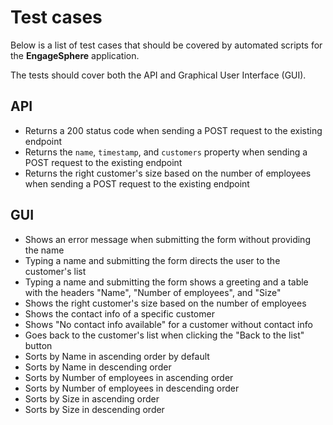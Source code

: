 # Test cases

Below is a list of test cases that should be covered by automated scripts for the **EngageSphere** application.

The tests should cover both the API and Graphical User Interface (GUI).

## API

- Returns a 200 status code when sending a POST request to the existing endpoint
- Returns the `name`, `timestamp`, and `customers` property when sending a POST request to the existing endpoint
- Returns the right customer's size based on the number of employees when sending a POST request to the existing endpoint

## GUI

- Shows an error message when submitting the form without providing the name
- Typing a name and submitting the form directs the user to the customer's list
- Typing a name and submitting the form shows a greeting and a table with the headers "Name", "Number of employees", and "Size"
- Shows the right customer's size based on the number of employees
- Shows the contact info of a specific customer
- Shows "No contact info available" for a customer without contact info
- Goes back to the customer's list when clicking the "Back to the list" button
- Sorts by Name in ascending order by default
- Sorts by Name in descending order
- Sorts by Number of employees in ascending order
- Sorts by Number of employees in descending order
- Sorts by Size in ascending order
- Sorts by Size in descending order
